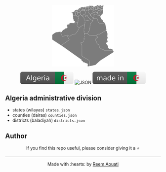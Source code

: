 <p align="center">
    <img src="assets/dz_map.svg" width="200"  alt="Algeria administrative division">
  <p align="center">
    <img src="assets/dz_badge.svg" alt="DZ Badge">
    <img src="https://img.shields.io/badge/1-JSON-ffd32a.svg" alt="JSON">
    <img src="assets/dz.svg" alt="DZ">
  </p>
</p>

## Algeria administrative division
 - states (wilayas) `states.json`
 - counties (dairas) `counties.json`
 - districts (baladiyah) `districts.json`

## Author

<div align="center">

If you find this repo useful, please consider giving it a ⭐

</div>

----
<div align="center">
Made with :hearts: by <a href="https://github.com/reemaouati">Reem Aouati</a>
</div>
